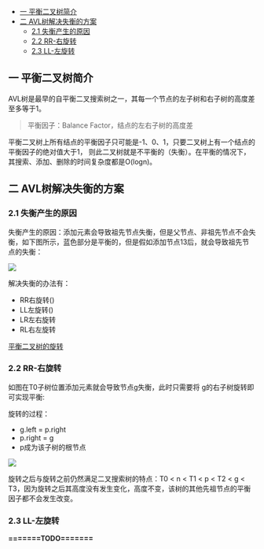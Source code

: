 - [一 平衡二叉树简介](#一-平衡二叉树简介)
- [二 AVL树解决失衡的方案](#二-avl树解决失衡的方案)
  - [2.1 失衡产生的原因](#21-失衡产生的原因)
  - [2.2 RR-右旋转](#22-rr-右旋转)
  - [2.3 LL-左旋转](#23-ll-左旋转)


## 一 平衡二叉树简介

AVL树是最早的自平衡二叉搜索树之一，其每一个节点的左子树和右子树的高度差至多等于1。  

> 平衡因子：Balance Factor，结点的左右子树的高度差

平衡二叉树上所有结点的平衡因子只可能是-1、0、1，只要二叉树上有一个结点的平衡因子的绝对值大于1， 则此二叉树就是不平衡的（失衡）。在平衡的情况下，其搜索、添加、删除的时间复杂度都是O(logn)。  


## 二 AVL树解决失衡的方案

### 2.1 失衡产生的原因

失衡产生的原因：添加元素会导致祖先节点失衡，但是父节点、非祖先节点不会失衡，如下图所示，蓝色部分是平衡的，但是假如添加节点13后，就会导致祖先节点的失衡：  

![](https://i.bmp.ovh/imgs/2021/04/f024eeb4beed3154.png)  

解决失衡的办法有：
- RR右旋转()
- LL左旋转()
- LR左右旋转
- RL右左旋转

[平衡二叉树的旋转](https://www.cnblogs.com/liudw-0215/p/9882653.html)

### 2.2 RR-右旋转

如图在T0子树位置添加元素就会导致节点g失衡，此时只需要将 g的右子树旋转即可实现平衡:  


旋转的过程：
- g.left = p.right
- p.right = g
- p成为该子树的根节点

![](https://github.com/lppgo/static/blob/main/images/1462188819_8188.jpg)

旋转之后与旋转之前仍然满足二叉搜索树的特点：T0 < n < T1 < p < T2 < g < T3，因为旋转之后其高度没有发生变化，高度不变，该树的其他先祖节点的平衡因子都不会发生改变。  

### 2.3 LL-左旋转

**=======TODO=======**
